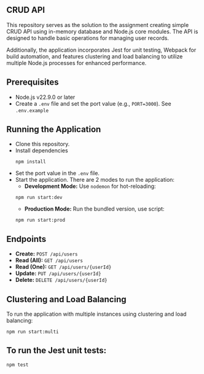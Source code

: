 ## CRUD API

This repository serves as the solution to the assignment creating simple CRUD API using in-memory database and Node.js core modules. The API is designed to handle basic operations for managing user records.

Additionally, the application incorporates Jest for unit testing, Webpack for build automation, and features clustering and load balancing to utilize multiple Node.js processes for enhanced performance.

## Prerequisites

- Node.js v22.9.0 or later
- Create a `.env` file and set the port value (e.g., `PORT=3000`). See `.env.example`

## Running the Application

- Clone this repository.
- Install dependencies 
    ```
    npm install
    ```
- Set the port value in the `.env` file.
- Start the application. There are 2 modes to run the application:
    - **Development Mode:** Use `nodemon` for hot-reloading:
    ```
    npm run start:dev
    ```
    - **Production Mode:** Run the bundled version, use script:
    ```
    npm run start:prod
    ```

## Endpoints

- **Create:** `POST /api/users`
- **Read (All):** `GET /api/users`
- **Read (One):** `GET /api/users/{userId}`
- **Update:** `PUT /api/users/{userId}`
- **Delete:** `DELETE /api/users/{userId}`

## Clustering and Load Balancing

To run the application with multiple instances using clustering and load balancing:

```
npm run start:multi
```

## To run the Jest unit tests:

```
npm test
```

